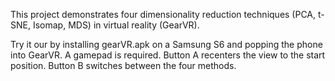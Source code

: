 This project demonstrates four dimensionality reduction techniques (PCA, t-SNE, Isomap, MDS) in virtual reality (GearVR).

Try it our by installing gearVR.apk on a Samsung S6 and popping the phone into GearVR.  A gamepad is required.  Button A recenters the view to the start position.  Button B switches between the four methods.